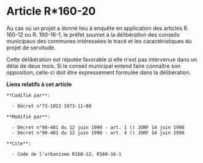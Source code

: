 # Article R*160-20

Au cas où un projet a donné lieu à enquête en application des articles R. 160-12 ou R. 160-16-1, le préfet soumet à la
délibération des conseils municipaux des communes intéressées le tracé et les caractéristiques du projet de servitude.

Cette délibération est réputée favorable si elle n'est pas intervenue dans un délai de deux mois. Si le conseil municipal
entend faire connaître son opposition, celle-ci doit être expressément formulée dans la délibération.

**Liens relatifs à cet article**

	**Codifié par**:

	  - Décret n°73-1023 1973-11-08

	**Modifié par**:

	  - Décret n°90-481 du 12 juin 1990 - art. 1 () JORF 14 juin 1990
	  - Décret n°90-481 du 12 juin 1990 - art. 4 () JORF 14 juin 1990

	**Cite**:

	  - Code de l'urbanisme R160-12, R160-16-1
